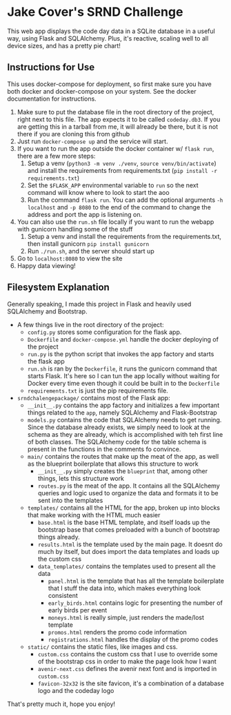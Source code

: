 # Jake Cover's SRND Challenge

This web app displays the code day data in a SQLite database in a useful way, using Flask and SQLAlchemy. Plus, it's reactive, scaling well to all device sizes, and has a pretty pie chart!

## Instructions for Use

This uses docker-compose for deployment, so first make sure you have both docker and docker-compose on your system. See the docker documentation for instructions.

1. Make sure to put the database file in the root directory of the project, right next to this file. The app expects it to be called `codeday.db3`. If you are getting this in a tarball from me, it will already be there, but it is not there if you are cloning this from github
2. Just run `docker-compose up` and the service will start. 
3. If you want to run the app outside the docker container w/ `flask run`, there are a few more steps:
    1. Setup a venv (`python3 -m venv ./venv`, `source venv/bin/activate`) and install the requirements from requirements.txt (`pip install -r requirements.txt`)
    2. Set the `$FLASK_APP` environmental variable to `run` so the next command will know where to look to start the aoo
    3. Run the command `flask run`. You can add the optional arguments `-h localhost` and `-p 8080` to the end of the command to change the address and port the app is listening on.  
4. You can also use the `run.sh` file locally if you want to run the webapp with gunicorn handling some of the stuff
    1. Setup a venv and install the requirements from the requirements.txt, then install gunicorn `pip install gunicorn`
    2. Run `./run.sh`, and the server should start up
5. Go to `localhost:8080` to view the site
6. Happy data viewing!


## Filesystem Explanation

Generally speaking, I made this project in Flask and heavily used SQLAlchemy and Bootstrap.

* A few things live in the root directory of the project: 
    * `config.py` stores some configuration for the flask app. 
    * `Dockerfile` and `docker-compose.yml` handle the docker deploying of the project
    * `run.py` is the python script that invokes the app factory and starts the flask app
    * `run.sh` is ran by the `Dockerfile`, it runs the gunicorn command that starts Flask. It's here so I can tun the app locally without waiting for Docker every time even though it could be built in to the `Dockerfile`
    * `requirements.txt` is just the pip requirements file.
* `srndchalengepackage/` contains most of the Flask app:
    * `__init__.py` contains the app factory and initializes a few important things related to the `app`, namely SQLAlchemy and Flask-Bootstrap
    * `models.py` contains the code that SQLAlchemy needs to get running. Since the database already exists, we simply need to look at the schema as they are already, which is accomplished with teh first line of both classes. The SQLAlchemy code for the table schema is present in the functions in the comments fo convince.
    * `main/` contains the routes that make up the meat of the app, as well as the blueprint boilerplate that allows this structure to work
        * `__init__.py` simply creates the `blueprint` that, among other things, lets this structure work
        * `routes.py` is the meat of the app. It contains all the SQLAlchemy queries and logic used to organize the data and formats it to be sent into the templates
    * `templates/` contains all the HTML for the app, broken up into blocks that make working with the HTML much easier
        * `base.html` is the base HTML template, and itself loads up the bootstrap base that comes preloaded with a bunch of bootstrap things already.
        * `results.html` is the template used by the main page. It doesnt do much by itself, but does import the data templates and loads up the custom css
        * `data_templates/` contains the templates used to present all the data
            * `panel.html` is the template that has all the template boilerplate that I stuff the data into, which makes everything look consistent
            * `early_birds.html` contains logic for presenting the number of early birds per event
            * `moneys.html` is really simple, just renders the made/lost template
            * `promos.html` renders the promo code information
            * `registrations.html` handles the display of the promo codes
    * `static/` contains the static files, like images and css.
        * `custom.css` contains the custom css that I use to override some of the bootstrap css in order to make the page look how I want
        * `avenir-next.css` defines the avenir next font and is imported in `custom.css`
        * `favicon-32x32` is the site favicon, it's a combination of a database logo and the codeday logo

That's pretty much it, hope you enjoy!
